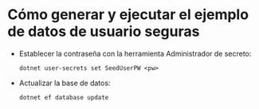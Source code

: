 # <a name="how-to-buildrun-secure-user-data-sample"></a>Cómo generar y ejecutar el ejemplo de datos de usuario seguras

* Establecer la contraseña con la herramienta Administrador de secreto:

  `dotnet user-secrets set SeedUserPW <pw>`

* Actualizar la base de datos:

    `dotnet ef database update`
